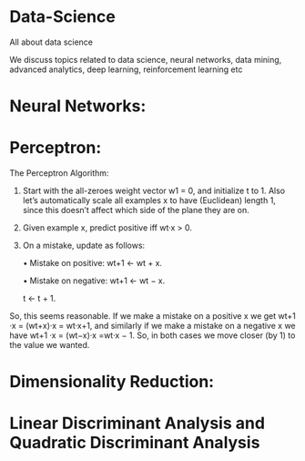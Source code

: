 # Data-Science
All about data science

We discuss topics related to data science, neural networks, data mining, advanced analytics, deep learning, reinforcement learning etc

# Neural Networks:

# Perceptron:
The Perceptron Algorithm:

1. Start with the all-zeroes weight vector w1 = 0, and initialize t to 1. Also let’s automatically scale all examples x to have (Euclidean) length 1, since this doesn’t affect which side of the plane they are on.
2. Given example x, predict positive iff wt·x > 0.
3. On a mistake, update as follows:

    • Mistake on positive: wt+1 ← wt + x.
    
    • Mistake on negative: wt+1 ← wt − x.
    
    t ← t + 1.
    
So, this seems reasonable. If we make a mistake on a positive x we get wt+1 ·x = (wt+x)·x = wt·x+1, and similarly if we make a mistake on a negative x we have wt+1 ·x = (wt−x)·x =wt·x − 1. So, in both cases we move closer (by 1) to the value we wanted.

# Dimensionality Reduction:

# Linear Discriminant Analysis and Quadratic Discriminant Analysis
